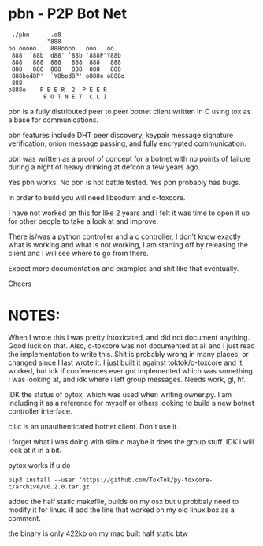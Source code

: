 # pbn - P2P Bot Net
```
 ./pbn      .o8    
           "888                   
oo.ooooo.   888oooo.  ooo. .oo.   
 888' `88b  d88' `88b `888P"Y88b  
 888   888  888   888  888   888  
 888   888  888   888  888   888  
 888bod8P'  `Y8bod8P' o888o o888o 
 888                              
o888o    P E E R  2  P E E R      
          B O T N E T  C L I    
```

pbn is a fully distributed peer to peer botnet client written in C using tox as a base for communications.

pbn features include DHT peer discovery, keypair message signature verification, onion message passing, and fully encrypted communication.

pbn was written as a proof of concept for a botnet with no points of failure during a night of heavy drinking at defcon a few years ago.

Yes pbn works. No pbn is not battle tested. Yes pbn probably has bugs. 

In order to build you will need libsodum and c-toxcore. 

I have not worked on this for like 2 years and I felt it was time to open it up for other people to take a look at and improve. 

There is/was a python controller and a c controller, I don't know exactly what is working and what is not working, I am starting off by releasing the client and I will see where to go from there.

Expect more documentation and examples and shit like that eventually.

Cheers


# NOTES:

When I wrote this i was pretty intoxicated, and did not document anything. Good luck on that. Also, c-toxcore was not documented at all and I just read the implementation to write this. Shit is probably wrong in many places, or changed since I last wrote it. I just built it against toktok/c-toxcore and it worked, but idk if conferences ever got implemented which was something I was looking at, and idk where i left group messages. Needs work, gl, hf.


IDK the status of pytox, which was used when writing owner.py. I am including it as a reference for myself or others looking to build a new botnet controller interface.


cli.c is an unauthenticated botnet client. Don't use it.

I forget what i was doing with slim.c maybe it does the group stuff. IDK i will look at it in a bit.


pytox works if u do 
```
pip3 install --user 'https://github.com/TokTok/py-toxcore-c/archive/v0.2.0.tar.gz'
```

added the half static makefile, builds on my osx but u probbaly need to modify it for linux. ill add the line that worked on my old linux box as a comment.

the binary is only 422kb on my mac built half static btw
